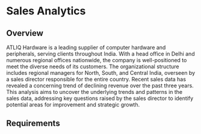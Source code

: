 # Sales Analytics 

## Overview

ATLIQ Hardware is a leading supplier of computer hardware and peripherals, serving clients throughout India. With a head office in Delhi and numerous regional offices nationwide, the company is well-positioned to meet the diverse needs of its customers. The organizational structure includes regional managers for North, South, and Central India, overseen by a sales director responsible for the entire country. Recent sales data has revealed a concerning trend of declining revenue over the past three years. This analysis aims to uncover the underlying trends and patterns in the sales data, addressing key questions raised by the sales director to identify potential areas for improvement and strategic growth.

## Requirements 



